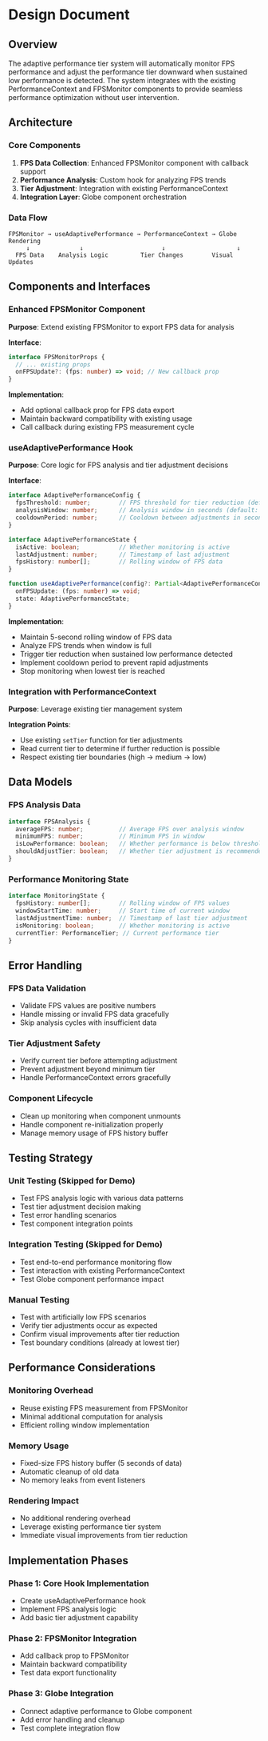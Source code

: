 # Design Document

## Overview

The adaptive performance tier system will automatically monitor FPS performance and adjust the performance tier downward when sustained low performance is detected. The system integrates with the existing PerformanceContext and FPSMonitor components to provide seamless performance optimization without user intervention.

## Architecture

### Core Components

1. **FPS Data Collection**: Enhanced FPSMonitor component with callback support
2. **Performance Analysis**: Custom hook for analyzing FPS trends
3. **Tier Adjustment**: Integration with existing PerformanceContext
4. **Integration Layer**: Globe component orchestration

### Data Flow

```
FPSMonitor → useAdaptivePerformance → PerformanceContext → Globe Rendering
     ↓              ↓                      ↓                    ↓
  FPS Data    Analysis Logic         Tier Changes        Visual Updates
```

## Components and Interfaces

### Enhanced FPSMonitor Component

**Purpose**: Extend existing FPSMonitor to export FPS data for analysis

**Interface**:
```typescript
interface FPSMonitorProps {
  // ... existing props
  onFPSUpdate?: (fps: number) => void; // New callback prop
}
```

**Implementation**:
- Add optional callback prop for FPS data export
- Maintain backward compatibility with existing usage
- Call callback during existing FPS measurement cycle

### useAdaptivePerformance Hook

**Purpose**: Core logic for FPS analysis and tier adjustment decisions

**Interface**:
```typescript
interface AdaptivePerformanceConfig {
  fpsThreshold: number;        // FPS threshold for tier reduction (default: 30)
  analysisWindow: number;      // Analysis window in seconds (default: 5)
  cooldownPeriod: number;      // Cooldown between adjustments in seconds (default: 10)
}

interface AdaptivePerformanceState {
  isActive: boolean;           // Whether monitoring is active
  lastAdjustment: number;      // Timestamp of last adjustment
  fpsHistory: number[];        // Rolling window of FPS data
}

function useAdaptivePerformance(config?: Partial<AdaptivePerformanceConfig>): {
  onFPSUpdate: (fps: number) => void;
  state: AdaptivePerformanceState;
}
```

**Implementation**:
- Maintain 5-second rolling window of FPS data
- Analyze FPS trends when window is full
- Trigger tier reduction when sustained low performance detected
- Implement cooldown period to prevent rapid adjustments
- Stop monitoring when lowest tier is reached

### Integration with PerformanceContext

**Purpose**: Leverage existing tier management system

**Integration Points**:
- Use existing `setTier` function for tier adjustments
- Read current tier to determine if further reduction is possible
- Respect existing tier boundaries (high → medium → low)

## Data Models

### FPS Analysis Data

```typescript
interface FPSAnalysis {
  averageFPS: number;          // Average FPS over analysis window
  minimumFPS: number;          // Minimum FPS in window
  isLowPerformance: boolean;   // Whether performance is below threshold
  shouldAdjustTier: boolean;   // Whether tier adjustment is recommended
}
```

### Performance Monitoring State

```typescript
interface MonitoringState {
  fpsHistory: number[];        // Rolling window of FPS values
  windowStartTime: number;     // Start time of current window
  lastAdjustmentTime: number;  // Timestamp of last tier adjustment
  isMonitoring: boolean;       // Whether monitoring is active
  currentTier: PerformanceTier; // Current performance tier
}
```

## Error Handling

### FPS Data Validation
- Validate FPS values are positive numbers
- Handle missing or invalid FPS data gracefully
- Skip analysis cycles with insufficient data

### Tier Adjustment Safety
- Verify current tier before attempting adjustment
- Prevent adjustment beyond minimum tier
- Handle PerformanceContext errors gracefully

### Component Lifecycle
- Clean up monitoring when component unmounts
- Handle component re-initialization properly
- Manage memory usage of FPS history buffer

## Testing Strategy

### Unit Testing (Skipped for Demo)
- Test FPS analysis logic with various data patterns
- Test tier adjustment decision making
- Test error handling scenarios
- Test component integration points

### Integration Testing (Skipped for Demo)
- Test end-to-end performance monitoring flow
- Test interaction with existing PerformanceContext
- Test Globe component performance impact

### Manual Testing
- Test with artificially low FPS scenarios
- Verify tier adjustments occur as expected
- Confirm visual improvements after tier reduction
- Test boundary conditions (already at lowest tier)

## Performance Considerations

### Monitoring Overhead
- Reuse existing FPS measurement from FPSMonitor
- Minimal additional computation for analysis
- Efficient rolling window implementation

### Memory Usage
- Fixed-size FPS history buffer (5 seconds of data)
- Automatic cleanup of old data
- No memory leaks from event listeners

### Rendering Impact
- No additional rendering overhead
- Leverage existing performance tier system
- Immediate visual improvements from tier reduction

## Implementation Phases

### Phase 1: Core Hook Implementation
- Create useAdaptivePerformance hook
- Implement FPS analysis logic
- Add basic tier adjustment capability

### Phase 2: FPSMonitor Integration
- Add callback prop to FPSMonitor
- Maintain backward compatibility
- Test data export functionality

### Phase 3: Globe Integration
- Connect adaptive performance to Globe component
- Add error handling and cleanup
- Test complete integration flow